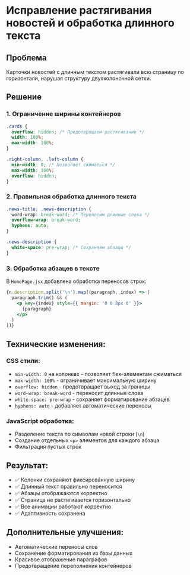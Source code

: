 # Исправление растягивания новостей и обработка длинного текста

## Проблема
Карточки новостей с длинным текстом растягивали всю страницу по горизонтали, нарушая структуру двухколоночной сетки.

## Решение

### 1. Ограничение ширины контейнеров
```css
.cards {
  overflow: hidden; /* Предотвращаем растягивание */
  width: 100%;
  max-width: 100%;
}

.right-column, .left-column {
  min-width: 0; /* Позволяет сжиматься */
  max-width: 100%;
  overflow: hidden;
}
```

### 2. Правильная обработка длинного текста
```css
.news-title, .news-description {
  word-wrap: break-word; /* Переносим длинные слова */
  overflow-wrap: break-word;
  hyphens: auto;
}

.news-description {
  white-space: pre-wrap; /* Сохраняем абзацы */
}
```

### 3. Обработка абзацев в тексте
В `HomePage.jsx` добавлена обработка переносов строк:
```jsx
{n.description.split('\n').map((paragraph, index) => (
  paragraph.trim() && (
    <p key={index} style={{ margin: '0 0 8px 0' }}>
      {paragraph}
    </p>
  )
))}
```

## Технические изменения:

### CSS стили:
- `min-width: 0` на колонках - позволяет flex-элементам сжиматься
- `max-width: 100%` - ограничивает максимальную ширину
- `overflow: hidden` - предотвращает выход за границы
- `word-wrap: break-word` - переносит длинные слова
- `white-space: pre-wrap` - сохраняет форматирование абзацев
- `hyphens: auto` - добавляет автоматические переносы

### JavaScript обработка:
- Разделение текста по символам новой строки (`\n`)
- Создание отдельных `<p>` элементов для каждого абзаца
- Фильтрация пустых строк

## Результат:
- ✅ Колонки сохраняют фиксированную ширину
- ✅ Длинный текст правильно переносится
- ✅ Абзацы отображаются корректно
- ✅ Страница не растягивается горизонтально
- ✅ Все анимации работают корректно
- ✅ Адаптивность сохранена

## Дополнительные улучшения:
- Автоматические переносы слов
- Сохранение форматирования из базы данных
- Красивое отображение параграфов
- Предотвращение переполнения контейнеров
